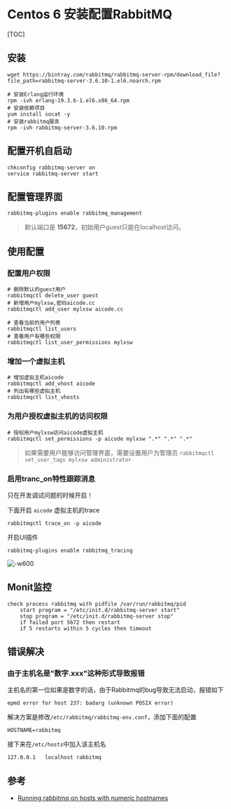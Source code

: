 # Centos 6 安装配置RabbitMQ

[TOC]

## 安装

    wget https://bintray.com/rabbitmq/rabbitmq-server-rpm/download_file?file_path=rabbitmq-server-3.6.10-1.el6.noarch.rpm

    # 安装Erlang运行环境    
    rpm -ivh erlang-19.3.6-1.el6.x86_64.rpm
    # 安装依赖项目
    yum install socat -y
    # 安装rabbitmq服务
    rpm -ivh rabbitmq-server-3.6.10.rpm

## 配置开机自启动

    chkconfig rabbitmq-server on
    service rabbitmq-server start
    
## 配置管理界面

    rabbitmq-plugins enable rabbitmq_management
    
> 默认端口是 **15672**，初始用户guest只能在localhost访问。

## 使用配置

### 配置用户权限

    # 删除默认的guest用户
    rabbitmqctl delete_user guest
    # 新增用户mylxsw,密码aicode.cc
    rabbitmqctl add_user mylxsw aicode.cc
    
    # 查看当前的用户列表
    rabbitmqctl list_users
    # 查看用户有哪些权限
    rabbitmqctl list_user_permissions mylxsw
    
### 增加一个虚拟主机

    # 增加虚拟主机aicode
    rabbitmqctl add_vhost aicode
    # 列出有哪些虚拟主机
    rabbitmqctl list_vhosts
    
### 为用户授权虚拟主机的访问权限

    # 授权用户mylxsw访问aicode虚拟主机
    rabbitmqctl set_permissions -p aicode mylxsw ".*" ".*" ".*"
    
> 如果需要用户能够访问管理界面，需要设置用户为管理员 `rabbitmqctl set_user_tags mylxsw administrator`

### 启用tranc_on特性跟踪消息

只在开发调试问题的时候开启！

下面开启 `aicode` 虚拟主机的trace

    rabbitmqctl trace_on -p aicode

开启UI插件

    rabbitmq-plugins enable rabbitmq_tracing

![-w600](https://oayrssjpa.qnssl.com/15034157780454.jpg)

    
## Monit监控

    check process rabbitmq with pidfile /var/run/rabbitmq/pid
    	start program = "/etc/init.d/rabbitmq-server start"
    	stop program = "/etc/init.d/rabbitmq-server stop"
    	if failed port 5672 then restart
    	if 5 restarts within 5 cycles then timeout
    
## 错误解决

### 由于主机名是"数字.xxx"这种形式导致报错

主机名的第一位如果是数字的话，由于Rabbitmq的bug导致无法启动，报错如下

    epmd error for host 237: badarg (unknown POSIX error)

解决方案是修改`/etc/rabbitmq/rabbitmq-env.conf`，添加下面的配置

    HOSTNAME=rabbitmq

接下来在`/etc/hosts`中加入该主机名

    127.0.0.1   localhost rabbitmq


## 参考

- [Running rabbitmq on hosts with numeric hostnames](https://chr4.org/blog/2016/06/08/running-rabbitmq-on-hosts-with-numeric-hostnames/)

